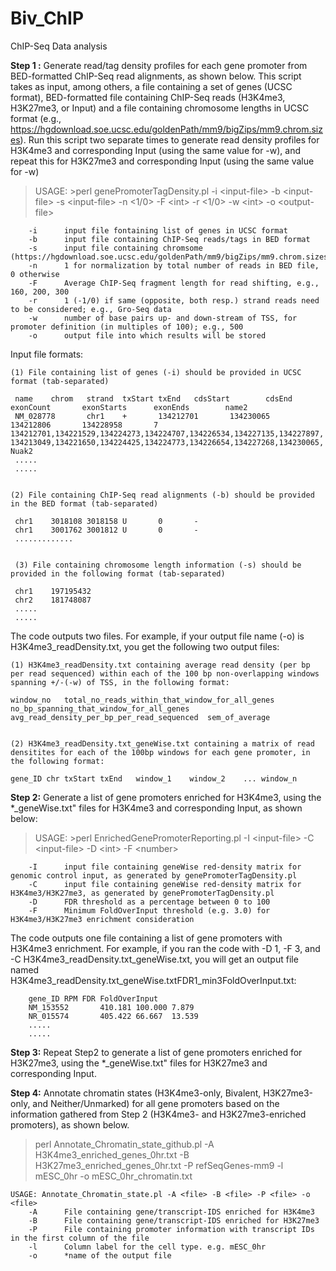 # Biv_ChIP

ChIP-Seq Data analysis 

**Step 1 :** Generate read/tag density profiles for each gene promoter from BED-formatted ChIP-Seq read alignments, as shown below. This script takes as input, among others, a file containing a set of genes (UCSC format), BED-formatted file containing ChIP-Seq reads (H3K4me3, H3K27me3, or Input) and a file containing chromosome lengths in UCSC format (e.g., https://hgdownload.soe.ucsc.edu/goldenPath/mm9/bigZips/mm9.chrom.sizes). Run this script two separate times to generate read density profiles for H3K4me3 and corresponding Input (using the same value for -w), and repeat this for H3K27me3 and corresponding Input (using the same value for -w) 

>USAGE: \>perl genePromoterTagDensity.pl -i \<input-file\> -b \<input-file\> -s \<input-file\> -n \<1/0\> -F \<int\> -r \<1/0\> -w \<int\> -o \<output-file\>

        -i      input file fontaining list of genes in UCSC format
        -b      input file containing ChIP-Seq reads/tags in BED format
        -s      input file containing chromsome (https://hgdownload.soe.ucsc.edu/goldenPath/mm9/bigZips/mm9.chrom.sizes)
        -n      1 for normalization by total number of reads in BED file, 0 otherwise
        -F      Average ChIP-Seq fragment length for read shifting, e.g., 160, 200, 300
        -r      1 (-1/0) if same (opposite, both resp.) strand reads need to be considered; e.g., Gro-Seq data
        -w      number of base pairs up- and down-stream of TSS, for promoter definition (in multiples of 100); e.g., 500
        -o      output file into which results will be stored

Input file formats: 

	(1) File containing list of genes (-i) should be provided in UCSC format (tab-separated)
	
  	 name    chrom   strand  txStart txEnd   cdsStart        cdsEnd  exonCount       exonStarts      exonEnds        name2
  	 NM_028778       chr1    +       134212701       134230065       134212806       134228958       7       134212701,134221529,134224273,134224707,134226534,134227135,134227897,  134213049,134221650,134224425,134224773,134226654,134227268,134230065,    Nuak2
  	 .....
	 .....


	(2) File containing ChIP-Seq read alignments (-b) should be provided in the BED format (tab-separated)
   
  	 chr1    3018108 3018158 U       0       -
  	 chr1    3001762 3001812 U       0       -
   	 .............


	 (3) File containing chromosome length information (-s) should be provided in the following format (tab-separated)
   
  	 chr1    197195432  
  	 chr2    181748087
  	 .....
	 .....	 


The code outputs two files. For example, if your output file name (-o) is H3K4me3_readDensity.txt, you get the following two output files:

	(1) H3K4me3_readDensity.txt containing average read density (per bp per read sequenced) within each of the 100 bp non-overlapping windows spanning +/-(-w) of TSS, in the following format:
	
	window_no	total_no_reads_within_that_window_for_all_genes	no_bp_spanning_that_window_for_all_genes	avg_read_density_per_bp_per_read_sequenced	sem_of_average
	
	
	(2) H3K4me3_readDensity.txt_geneWise.txt containing a matrix of read densitites for each of the 100bp windows for each gene promoter, in the following format:
	
	gene_ID	chr	txStart	txEnd	window_1	window_2	...	window_n
	

**Step 2:** Generate a list of gene promoters enriched for H3K4me3, using the \*\_geneWise.txt" files for H3K4me3 and corresponding Input, as shown below:

>USAGE: \>perl EnrichedGenePromoterReporting.pl -I \<input-file\> -C \<input-file\> -D \<int\> -F \<number\>

        -I      input file containing geneWise red-density matrix for genomic control input, as generated by genePromoterTagDensity.pl
        -C      input file containing geneWise red-density matrix for H3K4me3/H3K27me3, as generated by genePromoterTagDensity.pl
        -D      FDR threshold as a percentage between 0 to 100
        -F      Minimum FoldOverInput threshold (e.g. 3.0) for H3K4me3/H3K27me3 enrichment consideration
	
The code outputs one file containing a list of gene promoters with H3K4me3 enrichment. For example, if you ran the code with -D 1, -F 3, and -C H3K4me3_readDensity.txt_geneWise.txt, you will get an output file named H3K4me3_readDensity.txt_geneWise.txtFDR1_min3FoldOverInput.txt:

        gene_ID	RPM	FDR	FoldOverInput
        NM_153552       410.181 100.000 7.879
        NR_015574       405.422 66.667  13.539
        .....
        .....


**Step 3:** Repeat Step2 to generate a list of gene promoters enriched for H3K27me3, using the \*\_geneWise.txt" files for H3K27me3 and corresponding Input.


**Step 4:** Annotate chromatin states (H3K4me3-only, Bivalent, H3K27me3-only, and Neither/Unmarked) for all gene promoters based on the information gathered from Step 2 (H3K4me3- and H3K27me3-enriched promoters), as shown below.

>perl Annotate_Chromatin_state_github.pl -A H3K4me3_enriched_genes_0hr.txt -B H3K27me3_enriched_genes_0hr.txt -P refSeqGenes-mm9 -l mESC_0hr -o mESC_0hr_chromatin.txt

	USAGE: Annotate_Chromatin_state.pl -A <file> -B <file> -P <file> -o <file>
        -A      File containing gene/transcript-IDS enriched for H3K4me3
        -B      File containing gene/transcript-IDS enriched for H3K27me3
        -P      File containing promoter information with transcript IDs in the first column of the file
        -l      Column label for the cell type. e.g. mESC_0hr
        -o      *name of the output file
	
